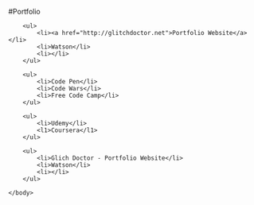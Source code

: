 #Portfolio

<html>
	<body>
		
		<ul>
			<li><a href="http://glitchdoctor.net">Portfolio Website</a></li>
			<li>Watson</li>
			<li></li>
		</ul>
		
		<ul>
			<li>Code Pen</li>
			<li>Code Wars</li>
			<li>Free Code Camp</li>
		</ul>	
		
		<ul>
			<li>Udemy</li>
			<l1>Coursera</l1>
		</ul>
		
		<ul>
			<li>Glich Doctor - Portfolio Website</li>
			<li>Watson</li>
			<li></li>
		</ul>
		
	</body>
</html>
